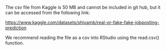 The csv file from Kaggle is 50 MB and cannot be included in git hub, but it can be accessed from the following link:

https://www.kaggle.com/datasets/shivamb/real-or-fake-fake-jobposting-prediction

We recommend reading the file as a csv into RStudio using the read.csv() function.

